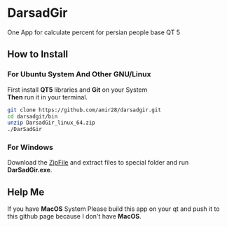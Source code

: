 # DarsadGir
One App for calculate percent for persian people base QT 5
## How to Install
### For Ubuntu System And Other GNU/Linux
First install **QT5** libraries and **Git** on your System  
**Then** run it in your terminal.
```sh
git clone https://github.com/amir28/darsadgir.git
cd darsadgit/bin
unzip DarsadGir_linux_64.zip
./DarSadGir
```
### For Windows
Download the 
[ZipFile](https://raw.githubusercontent.com/amir28/darsadgir/master/bin/DarsadGirV1.1_Windows.zip) 
and extract files to special folder and run **DarSadGir.exe**.
## Help Me
If you have **MacOS** System Please build this app on your qt and push it to this github page because I don't have **MacOS**.

